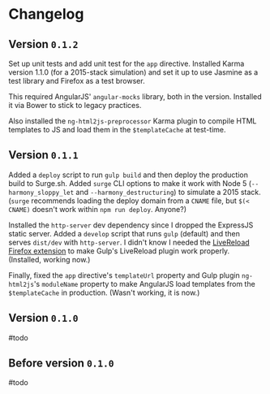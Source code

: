 # Changelog

## Version `0.1.2`

Set up unit tests and add unit test for the `app` directive. Installed Karma version 1.1.0 (for a 2015-stack simulation) and set it up to use Jasmine as a test library and Firefox as a test browser.

This required AngularJS' `angular-mocks` library, both in the version. Installed it via Bower to stick to legacy practices.

Also installed the `ng-html2js-preprocessor` Karma plugin to compile HTML templates to JS and load them in the `$templateCache` at test-time.

## Version `0.1.1`

Added a `deploy` script to run `gulp build` and then deploy the production build to Surge.sh. Added `surge` CLI options to make it work with Node 5 (`--harmony_sloppy_let` and `--harmony_destructuring`) to simulate a 2015 stack. (`surge` recommends loading the deploy domain from a `CNAME` file, but `$(< CNAME)` doesn't work within `npm run deploy`. Anyone?)

Installed the `http-server` dev dependency since I dropped the ExpressJS static server. Added a `develop` script that runs `gulp` (default) and then serves `dist/dev` with `http-server`. I didn't know I needed the [LiveReload Firefox extension](https://addons.mozilla.org/en-US/firefox/addon/livereload-web-extension) to make Gulp's LiveReload plugin work properly. (Installed, working now.)

Finally, fixed the `app` directive's `templateUrl` property and Gulp plugin `ng-html2js`'s `moduleName` property to make AngularJS load templates from the `$templateCache` in production. (Wasn't working, it is now.)

## Version `0.1.0`

#todo

## Before version `0.1.0`

#todo
